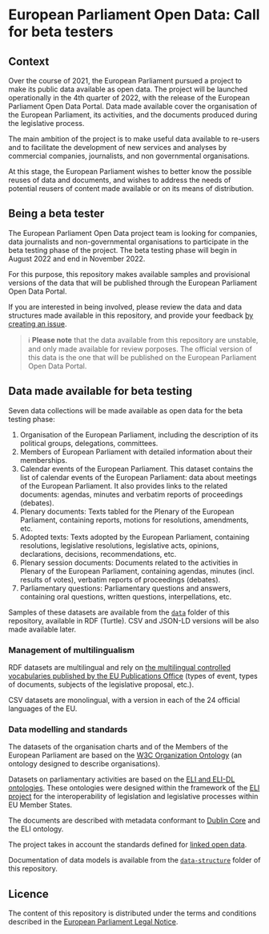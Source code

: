# European Parliament Open Data: Call for beta testers

## Context

Over the course of 2021, the European Parliament pursued a project to make its public data available as open data. The project will be launched operationally in the 4th quarter of 2022, with the release of the European Parliament Open Data Portal. Data made available cover the organisation of the European Parliament, its activities, and the documents produced during the legislative process.

The main ambition of the project is to make useful data available to re-users and to facilitate the development of new services and analyses by commercial companies, journalists, and non governmental organisations.  

At this stage, the European Parliament wishes to better know the possible reuses of data and documents, and wishes to address the needs of potential reusers of content made available or on its means of distribution.

## Being a beta tester

The European Parliament Open Data project team is looking for companies, data journalists and non-governmental organisations to participate in the beta testing phase of the project. The beta testing phase will begin in August 2022 and end in November 2022.

For this purpose, this repository makes available samples and provisional versions of the data that will be published through the European Parliament Open Data Portal.

If you are interested in being involved, please review the data and data structures made available in this repository, and provide your feedback [by creating an issue](https://github.com/europarl/open-data-beta-testing/issues/new/choose).

> ℹ️ 
> **Please note** that the data available from this repository are unstable, and only made available for review porposes. 
> The official version of this data is the one that will be published on the European Parliament Open Data Portal.

## Data made available for beta testing

Seven data collections will be made available as open data for the beta testing phase:

1. Organisation of the European Parliament, including the description of its political groups, delegations, committees.
2. Members of European Parliament with detailed information about their memberships.
3. Calendar events of the European Parliament. This dataset contains the list of calendar events of the European Parliament: data about meetings of the European Parliament. It also provides links to the related documents: agendas, minutes and verbatim reports of proceedings (debates).
4. Plenary documents: Texts tabled for the Plenary of the European Parliament, containing reports, motions for resolutions, amendments, etc.
5. Adopted texts: Texts adopted by the European Parliament, containing resolutions, legislative resolutions, legislative acts, opinions, declarations, decisions, recommendations, etc.
6. Plenary session documents: Documents related to the activities in Plenary of the European Parliament, containing agendas, minutes (incl. results of votes), verbatim reports of proceedings (debates).
7. Parliamentary questions: Parliamentary questions and answers, containing oral questions, written questions, interpellations, etc.

Samples of these datasets are available from the [`data`](./data/) folder of this repository, available in RDF (Turtle). CSV and JSON-LD versions will be also made available later.

### Management of multilingualism

RDF datasets are multilingual and rely on [the multilingual controlled vocabularies published by the EU Publications Office](https://op.europa.eu/en/web/eu-vocabularies/authority-tables) (types of event, types of documents, subjects of the legislative proposal, etc.). 

CSV datasets are monolingual, with a version in each of the 24 official languages of the EU.

### Data modelling and standards

The datasets of the organisation charts and of the Members of the European Parliament are based on the [W3C Organization Ontology](https://www.w3.org/TR/vocab-org/) (an ontology designed to describe organisations).

Datasets on parliamentary activities are based on the [ELI and ELI-DL ontologies](https://op.europa.eu/en/web/eu-vocabularies/dataset/-/resource?uri=http://publications.europa.eu/resource/dataset/eli). These ontologies were designed within the framework of the [ELI project](https://eur-lex.europa.eu/eli-register/about.html) for the interoperability of legislation and legislative processes within EU Member States.

The documents are described with metadata conformant to [Dublin Core](https://www.dublincore.org/specifications/dublin-core/dcmi-terms/) and the ELI ontology.

The project takes in account the standards defined for [linked open data](https://en.wikipedia.org/wiki/Linked_data).

Documentation of data models is available from the [`data-structure`](./data-structure) folder of this repository.

## Licence

The content of this repository is distributed under the terms and conditions described in the [European Parliament Legal Notice](https://www.europarl.europa.eu/legal-notice/).
